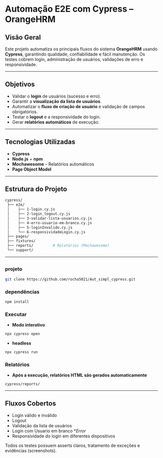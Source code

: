 

# Automação E2E com Cypress – OrangeHRM

##  Visão Geral

Este projeto automatiza os principais fluxos do sistema **OrangeHRM** usando **Cypress**, garantindo qualidade, confiabilidade e fácil manutenção. Os testes cobrem login, administração de usuários, validações de erro e responsividade.

---

##  Objetivos

* Validar o **login** de usuários (sucesso e erro).
* Garantir a **visualização da lista de usuários**.
* Automatizar o **fluxo de criação de usuário** e validação de campos obrigatórios.
* Testar o **logout** e a responsividade do login.
* Gerar **relatórios automáticos** de execução.

---

## Tecnologias Utilizadas

* **Cypress**
* **Node.js** + **npm**
* **Mochawesome** – Relatórios automáticos
* **Page Object Model**

---

## Estrutura do Projeto

```bash
cypress/
 ├── e2e/
 │    ├── 1-login.cy.js
 │    ├── 2-login_logout.cy.js
 │    ├── 3-validar-lista-usuarios.cy.js
 │    ├── 4-erro-usuario-em-branco.cy.js
 │    ├── 5-loginInvalido.cy.js
 │    └── 6-responsividadeLogin.cy.js
 ├── pages/
 ├── fixtures/
 ├── reports/         # Relatórios (Mochawesome)
 └── support/
```

---

## 

###  projeto

```bash
git clone https://github.com/rocha5021/Aut_simpl_cypress.git

```

### dependências

```bash
npm install
```

### Executar

* **Modo interativo**

```bash
npx cypress open
```

* **headless**

```bash
npx cypress run
```

### Relatórios
* **Após a execução, relatórios HTML são gerados automaticamente**
```
cypress/reports/
```

---

## Fluxos Cobertos

- Login válido e inválido
- Logout
- Validação da lista de usuários
- Login com Usuario em branco  **Error*
- Responsividade do login em diferentes dispositivos

Todos os testes possuem asserts claros, tratamento de exceções e evidências (screenshots).



